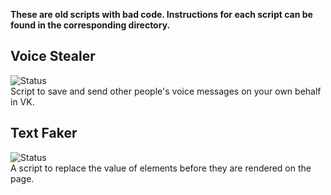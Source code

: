 **These are old scripts with bad code. Instructions for each script can be found in the corresponding directory.**

## Voice Stealer
<div align="left">
 <img alt="Status" src="https://img.shields.io/badge/Status-Active-green">
</div>
Script to save and send other people's voice messages on your own behalf in VK.

## Text Faker
<div align="left">
 <img alt="Status" src="https://img.shields.io/badge/Status-Active-green">
</div>
A script to replace the value of elements before they are rendered on the page.
